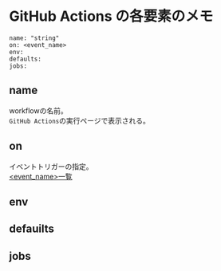 # GitHub Actions の各要素のメモ

```
name: "string"
on: <event_name>
env:
defaults:
jobs:
```

## name
workflowの名前。  
`GitHub Actions`の実行ページで表示される。

## on
イベントトリガーの指定。  
[<event_name>一覧](https://docs.github.com/en/actions/reference/events-that-trigger-workflows#configuring-workflow-events)

## env

## defauilts

## jobs

